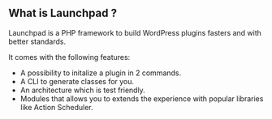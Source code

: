 
## What is Launchpad ?

Launchpad is a PHP framework to build WordPress plugins fasters and with better standards.

It comes with the following features:
- A possibility to initalize a plugin in 2 commands.
- A CLI to generate classes for you.
- An architecture which is test friendly.
- Modules that allows you to extends the experience with popular libraries like Action Scheduler.

